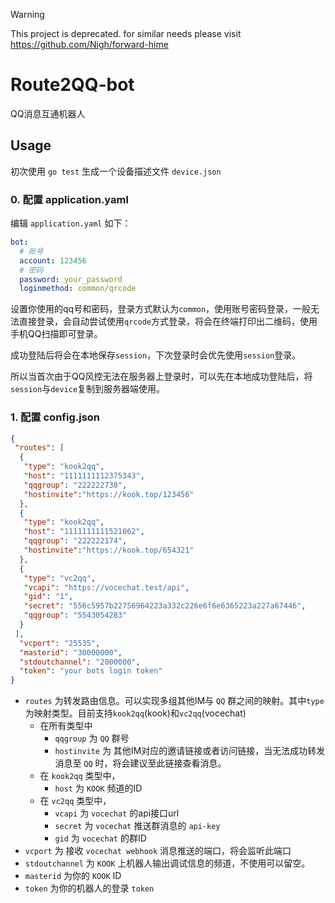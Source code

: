 > [!WARNING]
> This project is deprecated. for similar needs please visit https://github.com/Nigh/forward-hime

# Route2QQ-bot
QQ消息互通机器人

## Usage

初次使用 `go test` 生成一个设备描述文件 `device.json`

### 0. 配置 application.yaml

编辑 `application.yaml` 如下：

```yaml
bot:
  # 账号
  account: 123456
  # 密码
  password: your_password
  loginmethod: common/qrcode
```

设置你使用的qq号和密码，登录方式默认为`common`，使用账号密码登录，一般无法直接登录，会自动尝试使用`qrcode`方式登录，将会在终端打印出二维码，使用手机QQ扫描即可登录。

成功登陆后将会在本地保存`session`，下次登录时会优先使用`session`登录。

所以当首次由于QQ风控无法在服务器上登录时，可以先在本地成功登陆后，将`session`与`device`复制到服务器端使用。

### 1. 配置 config.json

```json
{
 "routes": [
  {
   "type": "kook2qq",
   "host": "1111111112375343",
   "qqgroup": "222222738",
   "hostinvite":"https://kook.top/123456"
  },
  {
   "type": "kook2qq",
   "host": "1111111111521062",
   "qqgroup": "222222174",
   "hostinvite":"https://kook.top/654321"
  },
  {
   "type": "vc2qq",
   "vcapi": "https://vocechat.test/api",
   "gid": "1",
   "secret": "556c5957b22756964223a332c226e6f6e6365223a227a67446",
   "qqgroup": "5543054283"
  }
 ],
  "vcport": "25535",
  "masterid": "30000000",
  "stdoutchannel": "2000000",
  "token": "your bots login token"
}
```

- `routes` 为转发路由信息。可以实现多组其他IM与 `QQ` 群之间的映射。其中`type`为映射类型。目前支持`kook2qq`(kook)和`vc2qq`(vocechat)
  - 在所有类型中
    - `qqgroup` 为 `QQ` 群号
    - `hostinvite` 为 其他IM对应的邀请链接或者访问链接，当无法成功转发消息至 `QQ` 时，将会建议至此链接查看消息。
  - 在 `kook2qq` 类型中，
    - `host` 为 `KOOK` 频道的ID
  - 在 `vc2qq` 类型中，
    - `vcapi` 为 `vocechat` 的api接口url
    - `secret` 为 `vocechat` 推送群消息的 `api-key`
    - `gid` 为 `vocechat` 的群ID
- `vcport` 为 接收 `vocechat webhook` 消息推送的端口，将会监听此端口
- `stdoutchannel` 为 `KOOK` 上机器人输出调试信息的频道，不使用可以留空。
- `masterid` 为你的 `KOOK` ID
- `token` 为你的机器人的登录 `token`
